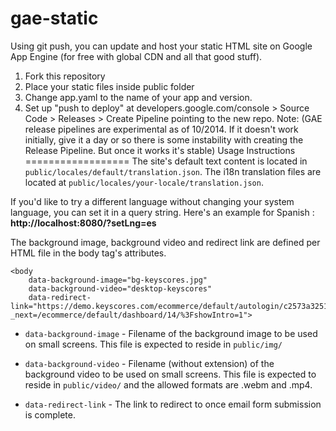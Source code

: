 gae-static
================
Using git push, you can update and host your static HTML site on Google App Engine (for free with global CDN and all that good stuff).

1. Fork this repository
2. Place your static files inside public folder
3. Change app.yaml to the name of your app and version.
4. Set up "push to deploy" at developers.google.com/console > Source Code > Releases > Create Pipeline pointing to the new repo. 
Note: (GAE release pipelines are experimental as of 10/2014. If it doesn't work initially, give it a day or so there is some instability with creating the Release Pipeline. But once it works it's stable)
Usage Instructions
==================
The site's default text content is located in `public/locales/default/translation.json`. The i18n translation files are located at `public/locales/your-locale/translation.json`.

If you'd like to try a different language without changing your system language, you can set it in a query string. Here's an example for Spanish : **http://localhost:8080/?setLng=es**

The background image, background video and redirect link are defined per HTML file in the body tag's attributes.

```
<body
	data-background-image="bg-keyscores.jpg"
	data-background-video="desktop-keyscores"
	data-redirect-link="https://demo.keyscores.com/ecommerce/default/autologin/c2573a3251800fd18a3c4c8f6c501a462cb6bd40?_next=/ecommerce/default/dashboard/14/%3FshowIntro=1">
```


- `data-background-image` - Filename of the background image to be used on small screens. This file is expected to reside in `public/img/`

- `data-background-video` - Filename (without extension) of the background video to be used on small screens. This file is expected to reside in `public/video/` and the allowed formats are .webm and .mp4.

- `data-redirect-link` - The link to redirect to once email form submission is complete.
